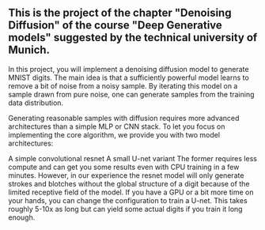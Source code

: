 ## This is the project of the chapter "Denoising Diffusion" of the course "Deep Generative models" suggested by the technical university of Munich.

In this project, you will implement a denoising diffusion model to generate MNIST digits. The main idea is that a sufficiently powerful model learns to remove a bit of noise from a noisy sample. 
By iterating this model on a sample drawn from pure noise, one can generate samples from the training data distribution.

Generating reasonable samples with diffusion requires more advanced architectures than a simple MLP or CNN stack. To let you focus on implementing the core algorithm, we provide you with two
model architectures:

A simple convolutional resnet
A small U-net variant
The former requires less compute and can get you some results even with CPU training in a few minutes. However, in our experience the resnet model will only generate strokes and blotches 
without the global structure of a digit because of the limited receptive field of the model. If you have a GPU or a bit more time on your hands, you can change the configuration to train a U-net.
This takes roughly 5-10x as long but can yield some actual digits if you train it long enough.

